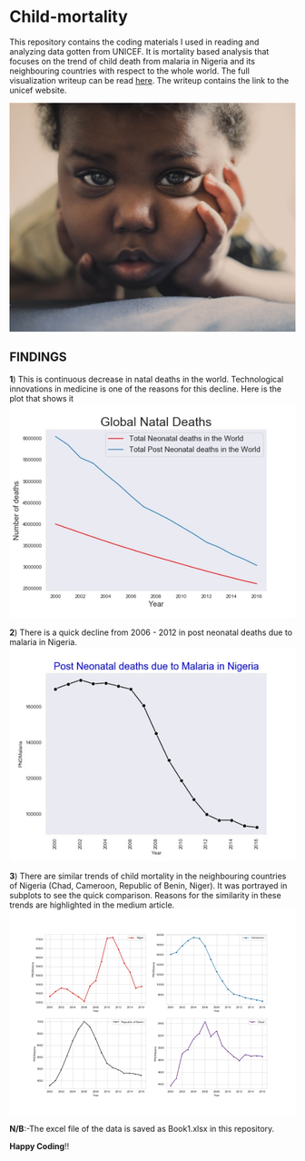 # Child-mortality

This repository contains the coding materials I used in reading and analyzing data gotten from UNICEF. It is  mortality based analysis that focuses on the trend of child death from malaria in Nigeria and its neighbouring countries with respect to the whole world. The full visualization writeup can be read [here](https://medium.com/@eddy.esu.22/global-reduction-in-infant-mortality-864d1879a217). The writeup contains the link to the unicef website.

![](https://github.com/EdidiongEsu/child-mortality/blob/master/Pictures/iam-se7en-ZzE9uKOAchc-unsplash.jpg)


## FINDINGS
   **1**) This is continuous decrease in natal deaths in the world. Technological innovations in medicine is one of the reasons for this             decline. Here is the plot that shows it
  ![](https://github.com/EdidiongEsu/child-mortality/blob/master/Pictures/Global.jpeg)
    
   **2**) There is a quick decline from 2006 - 2012 in post neonatal deaths due to malaria in Nigeria. 
    ![](https://github.com/EdidiongEsu/child-mortality/blob/master/Pictures/Nigeria.jpeg)
    
   **3**) There are similar trends of child mortality in the neighbouring countries of Nigeria (Chad, Cameroon, Republic of Benin, Niger). It was portrayed in subplots to see the quick comparison. Reasons for the similarity in these trends are highlighted in the medium article.
    ![](https://github.com/EdidiongEsu/child-mortality/blob/master/Pictures/subplots.jpeg)

**N/B**:-The excel file of the data is saved as Book1.xlsx in this repository.


**Happy Coding**!!
    

